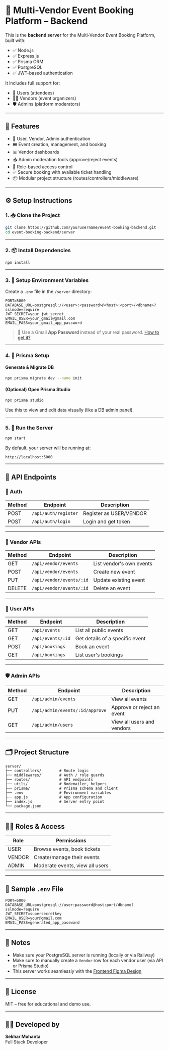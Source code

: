 # 🎉 Multi-Vendor Event Booking Platform – Backend

This is the **backend server** for the Multi-Vendor Event Booking Platform, built with:

- ✅ Node.js
- ✅ Express.js
- ✅ Prisma ORM
- ✅ PostgreSQL
- ✅ JWT-based authentication

It includes full support for:
- 👤 Users (attendees)
- 🧑‍💼 Vendors (event organizers)
- 🛡️ Admins (platform moderators)

---

## 🚀 Features

- 🔐 User, Vendor, Admin authentication
- 🎟️ Event creation, management, and booking
- 📊 Vendor dashboards
- 📥 Admin moderation tools (approve/reject events)
- 🔄 Role-based access control
- ✅ Secure booking with available ticket handling
- 📦 Modular project structure (routes/controllers/middleware)

---

## ⚙️ Setup Instructions

### 1. 📥 Clone the Project

```bash
git clone https://github.com/yourusername/event-booking-backend.git
cd event-booking-backend/server
```

---

### 2. 📦 Install Dependencies

```bash
npm install
```

---

### 3. 🔐 Setup Environment Variables

Create a `.env` file in the `/server` directory:

```env
PORT=5000
DATABASE_URL=postgresql://<user>:<password>@<host>:<port>/<dbname>?sslmode=require
JWT_SECRET=your_jwt_secret
EMAIL_USER=your_gmail@gmail.com
EMAIL_PASS=your_gmail_app_password
```

> 🔐 Use a Gmail **App Password** instead of your real password. [How to get it?](https://support.google.com/accounts/answer/185833)

---

### 4. 🧬 Prisma Setup

#### Generate & Migrate DB

```bash
npx prisma migrate dev --name init
```

#### (Optional) Open Prisma Studio

```bash
npx prisma studio
```

Use this to view and edit data visually (like a DB admin panel).

---

### 5. 🚀 Run the Server

```bash
npm start
```

By default, your server will be running at:

```
http://localhost:5000
```

---

## 🔗 API Endpoints

### 🔐 Auth

| Method | Endpoint              | Description                |
|--------|-----------------------|----------------------------|
| POST   | `/api/auth/register`  | Register as USER/VENDOR    |
| POST   | `/api/auth/login`     | Login and get token        |

---

### 🧑 Vendor APIs

| Method | Endpoint                      | Description                    |
|--------|-------------------------------|--------------------------------|
| GET    | `/api/vendor/events`          | List vendor's own events       |
| POST   | `/api/vendor/events`          | Create new event               |
| PUT    | `/api/vendor/events/:id`      | Update existing event          |
| DELETE | `/api/vendor/events/:id`      | Delete an event                |

---

### 👤 User APIs

| Method | Endpoint              | Description                      |
|--------|-----------------------|----------------------------------|
| GET    | `/api/events`         | List all public events           |
| GET    | `/api/events/:id`     | Get details of a specific event |
| POST   | `/api/bookings`       | Book an event                    |
| GET    | `/api/bookings`       | List user's bookings             |

---

### 🛡️ Admin APIs

| Method | Endpoint                          | Description                         |
|--------|-----------------------------------|-------------------------------------|
| GET    | `/api/admin/events`               | View all events                     |
| PUT    | `/api/admin/events/:id/approve`   | Approve or reject an event          |
| GET    | `/api/admin/users`                | View all users and vendors          |

---

## 🗂 Project Structure

```
server/
├── controllers/        # Route logic
├── middlewares/        # Auth / role guards
├── routes/             # API endpoints
├── utils/              # Nodemailer, helpers
├── prisma/             # Prisma schema and client
├── .env                # Environment variables
├── app.js              # App configuration
├── index.js            # Server entry point
└── package.json
```

---

## 🧑‍💻 Roles & Access

| Role     | Permissions                          |
|----------|--------------------------------------|
| USER     | Browse events, book tickets          |
| VENDOR   | Create/manage their events           |
| ADMIN    | Moderate events, view all users      |

---

## 🧪 Sample `.env` File

```env
PORT=5000
DATABASE_URL=postgresql://user:password@host:port/dbname?sslmode=require
JWT_SECRET=supersecretkey
EMAIL_USER=your@gmail.com
EMAIL_PASS=generated_app_password
```

---

## 🧠 Notes

- Make sure your PostgreSQL server is running (locally or via Railway)
- Make sure to manually create a `Vendor` row for each vendor user (via API or Prisma Studio)
- This server works seamlessly with the [Frontend Figma Design](https://trend-apply-46137159.figma.site)

---

## 📄 License

MIT – free for educational and demo use.

---

## 👨‍💻 Developed by

**Sekhar Mohanta**  
Full Stack Developer
